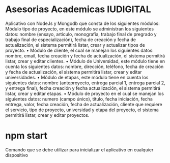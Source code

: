 # Asesorias Academicas IUDIGITAL
Aplicativo con NodeJs y Mongodb que consta de los siguientes módulos: 
Módulo tipo de proyecto, en este módulo se administran los siguientes datos: nombre
(ensayo, artículo, monografía, trabajo final de pregrado y trabajo final de especialización),
fecha de creación y fecha de actualización, el sistema permitirá listar, crear y actualizar tipos
de proyecto.
• Módulo de cliente, el cual se manejan los siguientes datos: nombre, email, fecha creación y
fecha de actualización, el sistema permitirá listar, crear y editar clientes.
• Módulo de Universidad, este módulo tiene en cuenta los siguientes datos: nombre,
dirección, teléfono, fecha de creación y fecha de actualización, el sistema permitirá listar,
crear y editar universidades.
• Módulo de etapas, este módulo tiene en cuenta los siguientes datos: nombre
(anteproyecto, entrega parcial 1, entrega parcial 2, y entrega final), fecha creación y fecha
actualización, el sistema permitirá listar, crear y editar etapas.
• Módulo de proyecto en el cual se manejan los siguientes datos: numero (campo único),
título, fecha iniciación, fecha entrega, valor, fecha creación, fecha de actualización, cliente
que requiere el servicio, tipo de proyecto, universidad y etapa del proyecto, el sistema
permitirá listar, crear y editar proyectos.
# npm start
Comando que se debe utilizar para inicializar el aplicativo en cualquier dispositivo